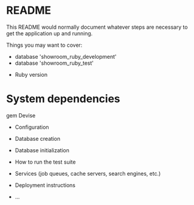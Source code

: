 # README

This README would normally document whatever steps are necessary to get the
application up and running.

Things you may want to cover:

- database 'showroom_ruby_development'
- database 'showroom_ruby_test'

* Ruby version

# System dependencies

gem Devise

- Configuration

- Database creation

- Database initialization

- How to run the test suite

- Services (job queues, cache servers, search engines, etc.)

- Deployment instructions

- ...
